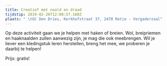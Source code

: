```yaml
---
title: Creatief met naald en draad
tijdstip: 2019-02-26T12:00:57.168Z
plaats: " \tGC Den Dries, Kerkhofstraat 37, 2470 Retie - Vergaderzaal"
---
```

Op deze activiteit gaan we je helpen met haken of breien. Wol, breipriemen en haaknaalden zullen aanwezig zijn, je mag die ook meebrengen. Wil je liever een kledingstuk leren herstellen, breng het mee, we proberen je daarbij te helpen!

Prijs: gratis!
